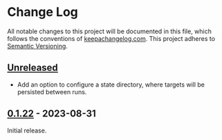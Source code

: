 Change Log
==========

All notable changes to this project will be documented in this file, which
follows the conventions of [keepachangelog.com](http://keepachangelog.com/).
This project adheres to [Semantic Versioning](http://semver.org/).


## [Unreleased]

- Add an option to configure a state directory, where targets will be persisted
  between runs.


## [0.1.22] - 2023-08-31

Initial release.


[Unreleased]: https://github.com/greglook/inadynr53/compare/0.1.22...HEAD
[0.1.22]: https://github.com/greglook/inadynr53/tag/0.1.22
